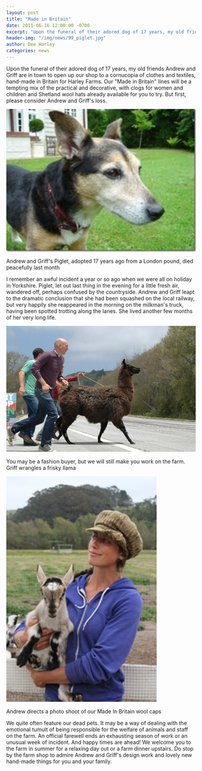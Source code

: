 ```yaml
---
layout: post
title: "Made in Britain"
date: 2011-06-16 12:00:00 -0700
excerpt: "Upon the funeral of their adored dog of 17 years, my old friends Andrew and Griff are in ..."
header-img: "/img/news/99_piglet.jpg"
author: Dee Harley
categories: news
---
```

Upon the funeral of their adored dog of 17 years, my old friends
Andrew and Griff are in town to open up our shop to a cornucopia of
clothes and textiles, hand-made in Britain for Harley Farms. Our
&quot;Made in Britain&quot; lines will be a tempting mix of the
practical and decorative, with clogs for women and children and
Shetland wool hats already available for you to try. But first, please
consider Andrew and Griff's loss.

![image](/img/news/99_piglet.jpg)

Andrew and Griff's Piglet, adopted 17 years ago from a London pound,
died peacefully last month

I remember an awful incident a year or so ago when we were all on
holiday in Yorkshire. Piglet, let out last thing in the evening for a
little fresh air, wandered off, perhaps confused by the countryside.
Andrew and Griff leapt to the dramatic conclusion that she had been
squashed on the local railway, but very happily she reappeared in the
morning on the milkman's truck, having been spotted trotting along the
lanes. She lived another few months of her very long life.

![image](/img/news/99_llamacrossesroad.JPG)

You may be a fashion buyer, but we will still make you work on the
farm. Griff wrangles a frisky llama

![image](/img/news/99_cap3.jpg)

Andrew directs a photo shoot of our Made In Britain wool caps

We quite often feature our dead pets. It may be a way of dealing with
the emotional tumult of being responsible for the welfare of animals
and staff on the farm. An official farewell ends an exhausting season
of work or an unusual week of incident. And happy times are ahead! We
welcome you to the farm in summer for a relaxing day out or a farm
dinner upstairs. Do stop by the farm shop to admire Andrew and Griff's
design work and lovely new hand-made things for you and your family.



